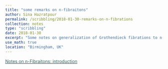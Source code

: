 ```yaml
---
title: "some remarks on n-fibraitons"
author: Sina Hazratpour
permalink: /scribbling/2018-01-30-remarks-on-n-fibrations
collection: notes
type: "scribbling"
date: 2018-01-30
excerpt: "Some notes on generalization of Grothendieck fibrations to n-categories"
use_math: true
location: "Birmingham, UK"
---
```



<i class="fa fa-file-pdf-o" aria-hidden="true"></i> <a href="/files/CT/remarks-on-n-fibrations.pdf" target="_blank"><font color="#336666">Notes on n-Fibraitons: introduction </font></a>





